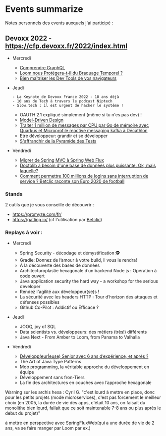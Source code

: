 # Events summarize

Notes personnels des events auxquels j'ai participé :

## Devoxx 2022 - https://cfp.devoxx.fr/2022/index.html
  - Mercredi
      - [Comprendre GraphQL](./devoxx2022/1-mercredi/graphql.md)
      - [Loom nous Protègera-t-il du Braquage Temporel ?](./devoxx2022/1-mercredi/loom.md)
      - [Bien maîtriser les Dev Tools de vos navigateurs](./devoxx2022/1-mercredi/dev-tools-chrome.md)
    
  - Jeudi
    ```
    - La Keynote de Devoxx France 2022 - 10 ans déjà
    - 10 ans de Tech à travers le podcast Niptech
    - Slow.tech : il est urgent de hacker le système !
    ```
    
    - OAUTH 2.1 expliqué simplement (même si tu n'es pas dev) !
    - [Model-Driven Design](./devoxx2022/2-jeudi/mdd.md)
    - [Traiter 1 million de messages par CPU par Go de mémoire avec Quarkus et Microprofile reactive messaging kafka à Décathlon](./devoxx2022/2-jeudi/qarkus-kafka-dkt.md)
    - Etre développeur: grandir et se développer
    - [S'affranchir de la Pyramide des Tests](./devoxx2022/2-jeudi/pyramid-tests-doctolib.md)
  
  - Vendredi
    - [Migrer de Spring MVC à Spring Web Flux](./devoxx2022/3-vendredi/spring-web-flux.md)
    - [Doctolib a besoin d'une base de données plus puissante. Ok, mais laquelle?](./devoxx2022/3-vendredi/doctolib-db.md)
    - [Comment permettre 100 millions de logins sans interruption de service ? Betclic raconte son Euro 2020 de football](./devoxx2022/3-vendredi/betclic-perfs-tests.md)

### Stands

2 outils que je vous conseille de découvrir :
- https://promyze.com/fr/
- https://gatling.io/ (cf l'utilisation par [Betclic](./devoxx2022/3-vendredi/betclic-perfs-tests.md))

### Replays à voir :

- Mercredi
  - Spring Security - décodage et démystification 🕵️
  - Gradle: Donnez de l’amour à votre build, il vous le rendra!
  - À la découverte des bases de données
  - Architecturoplastie hexagonale d’un backend Node.js : Opération à code ouvert
  - Java application security the hard way - a workshop for the serious developer
  - Rendez l'agilité aux développeur(se)s !
  - La sécurité avec les headers HTTP : Tour d’horizon des attaques et défenses possibles
  - Github Co-Pilot : Addictif ou Efficace ?

- Jeudi
  - JOOQ, joy of SQL
  - Data scientists vs. développeurs: des métiers (très!) différents
  - Java Next - From Amber to Loom, from Panama to Valhalla

- Vendredi
  - [Développ(eur|euse) Senior avec 6 ans d’expérience, et après ?](devoxx2022/replays/senior6ansexp.md)
  - The Art of Java Type Patterns
  - Mob programming, la véritable approche du développement en équipe
  - Développement sans fron-Tiers
  - La fin des architectures en couches avec l’approche hexagonale

Warning sur les archis hexa : Cyril G. "c'est lourd à mettre en place, donc pour les petits projets (mode microservices), c'est pas forcement le meilleur choix (en 2005, la durée de vie des apps, c'était 10 ans, on faisait du monolithe bien lourd, fallait que ce soit maintenable 7-8 ans ou plus après le debut du projet)"

à mettre en perspective avec SpringFluxWeb(qui a une durée de vie de 2 ans, va se faire manger par Loom par ex.)